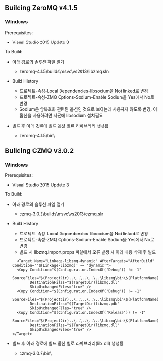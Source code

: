 ## Building ZeroMQ v4.1.5

### Windows

Prerequisites:

* Visual Studio 2015 Update 3

To Build:

* 아래 경로의 솔루션 파일 열기
  * zeromq-4.1.5\builds\msvc\vs2013\libzmq.sln

* Build History
  * 프로젝트-속성-Local Dependencies-libsodium을 Not linked로 변경
  * 프로젝트-속성-ZMQ Options-Sodium-Enable Sodium을 Yes에서 No로 변경
  * Sodium은 암복호화 관련된 옵션인 것으로 보이는데 사용하지 않도록 변경, 이 옵션을 사용하려면 사전에 libsodium 설치필요

* 빌드 후 아래 경로에 빌드 옵션 별로 라이브러리 생성됨
  * zeromq-4.1.5\bin\

## Building CZMQ v3.0.2

### Windows

Prerequisites:

* Visual Studio 2015 Update 3

To Build:

* 아래 경로의 솔루션 파일 열기
  * czmq-3.0.2\builds\msvc\vs2013\czmq.sln

* Build History
  * 프로젝트-속성-Local Dependencies-libsodium을 Not linked로 변경
  * 프로젝트-속성-ZMQ Options-Sodium-Enable Sodium을 Yes에서 No로 변경
  * 빌드 시 libzmq.import.props 파일에서 오류 발생 시 아래 내용 삭제 후 빌드
  ``` text
    <Target Name="Linkage-libzmq-dynamic" AfterTargets="AfterBuild" Condition="'$(Linkage-libzmq)' == 'dynamic'">
    <Copy Condition="$(Configuration.IndexOf('Debug')) != -1"
          SourceFiles="$(ProjectDir)..\..\..\..\..\libzmq\bin\$(PlatformName)\Debug\$(PlatformToolset)\dynamic\libzmq.dll"
          DestinationFiles="$(TargetDir)libzmq.dll"
          SkipUnchangedFiles="true" />
    <Copy Condition="$(Configuration.IndexOf('Debug')) != -1"
          SourceFiles="$(ProjectDir)..\..\..\..\..\libzmq\bin\$(PlatformName)\Debug\$(PlatformToolset)\dynamic\libzmq.pdb"
          DestinationFiles="$(TargetDir)libzmq.pdb"
          SkipUnchangedFiles="true" />
    <Copy Condition="$(Configuration.IndexOf('Release')) != -1"
          SourceFiles="$(ProjectDir)..\..\..\..\..\libzmq\bin\$(PlatformName)\Release\$(PlatformToolset)\dynamic\libzmq.dll"
          DestinationFiles="$(TargetDir)libzmq.dll"
          SkipUnchangedFiles="true" />
  </Target>
  ``` 
* 빌드 후 아래 경로에 빌드 옵션 별로 라이브러리(lib, dll) 생성됨
  * czmq-3.0.2\bin\
